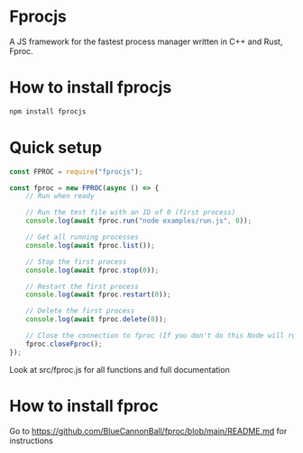 # Fprocjs

A JS framework for the fastest process manager written in C++ and Rust, Fproc.

# How to install fprocjs

```sh
npm install fprocjs
```

# Quick setup

```js
const FPROC = require("fprocjs");

const fproc = new FPROC(async () => {
    // Run when ready

    // Run the test file with an ID of 0 (first process)
    console.log(await fproc.run("node examples/run.js", 0));

    // Get all running processes
    console.log(await fproc.list());

    // Stop the first process
    console.log(await fproc.stop(0));

    // Restart the first process
    console.log(await fproc.restart(0));

    // Delete the first process
    console.log(await fproc.delete(0));

    // Close the connection to fproc (If you don't do this Node will run until you do)
    fproc.closeFproc();
});
```

Look at src/fproc.js for all functions and full documentation

# How to install fproc

Go to https://github.com/BlueCannonBall/fproc/blob/main/README.md for instructions
